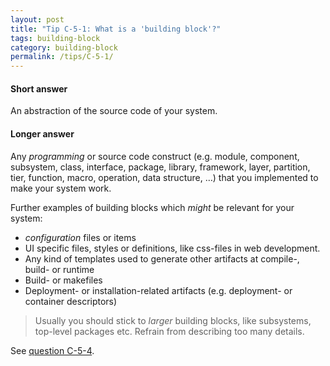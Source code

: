 ```yaml
---
layout: post
title: "Tip C-5-1: What is a 'building block'?"
tags: building-block
category: building-block
permalink: /tips/C-5-1/
---
```


#### Short answer

An abstraction of the source code of your system.

#### Longer answer

Any _programming_ or source code construct (e.g. module, component, subsystem, class, interface, package, library, framework, layer, partition, tier, function, macro, operation, data structure, …) that you implemented to make your system work.

Further examples of building blocks which _might_ be relevant for your system:

* _configuration_ files or items
* UI specific files, styles or definitions, like css-files in web development.
* Any kind of templates used to generate other artifacts at compile-, build- or runtime
* Build- or makefiles
* Deployment- or installation-related artifacts (e.g. deployment- or container descriptors)

>Usually you should stick to _larger_ building blocks, like subsystems, top-level packages etc. Refrain from describing too many details.

See [question C-5-4](/tips/C-5-4).
